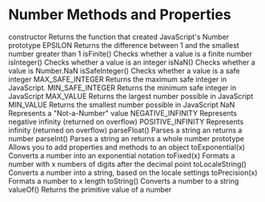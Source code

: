 # Number Methods and Properties  

constructor 		Returns the function that created JavaScript's Number prototype
EPSILON 		Returns the difference between 1 and the smallest number greater than 1
isFinite() 		Checks whether a value is a finite number
isInteger() 		Checks whether a value is an integer
isNaN() 		Checks whether a value is Number.NaN
isSafeInteger() 	Checks whether a value is a safe integer
MAX_SAFE_INTEGER 	Returns the maximum safe integer in JavaScript.
MIN_SAFE_INTEGER 	Returns the minimum safe integer in JavaScript
MAX_VALUE 		Returns the largest number possible in JavaScript
MIN_VALUE 		Returns the smallest number possible in JavaScript
NaN 			Represents a "Not-a-Number" value
NEGATIVE_INFINITY 	Represents negative infinity (returned on overflow)
POSITIVE_INFINITY 	Represents infinity (returned on overflow)
parseFloat() 		Parses a string an returns a number
parseInt() 		Parses a string an returns a whole number
prototype 		Allows you to add properties and methods to an object
toExponential(x) 	Converts a number into an exponential notation
toFixed(x) 		Formats a number with x numbers of digits after the decimal point
toLocaleString() 	Converts a number into a string, based on the locale settings
toPrecision(x)	 	Formats a number to x length
toString() 		Converts a number to a string
valueOf() 		Returns the primitive value of a number
